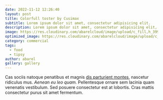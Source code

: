 ```yaml
---
date: 2022-11-12 12:26:40
layout: post
title: Colorfull toster by Cusimax
subtitle: Lorem ipsum dolor sit amet, consectetur adipisicing elit.
description: Lorem ipsum dolor sit amet, consectetur adipisicing elit, sed do eiusmod tempor incididunt ut labore et dolore magna aliqua.
image: https://res.cloudinary.com/abarelcloud/image/upload/c_fill,h_399,w_760/v1690535757/samples/animals/three-dogs.jpg
optimized_image: https://res.cloudinary.com/abarelcloud/image/upload/c_fill,h_200,w_380/v1690535757/samples/animals/three-dogs.jpg
category: commercial
tags:
  - food
  - tipsy
author: abarel
gallery: gallery
---
```


Cas sociis natoque penatibus et magnis <a href="#">dis parturient montes</a>, nascetur ridiculus mus. *Aenean eu leo quam.* Pellentesque ornare sem lacinia quam venenatis vestibulum. Sed posuere consectetur est at lobortis. Cras mattis consectetur purus sit amet fermentum.


